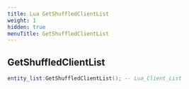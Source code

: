 ```yaml
---
title: Lua GetShuffledClientList
weight: 1
hidden: true
menuTitle: GetShuffledClientList
---
```

## GetShuffledClientList
```lua
entity_list:GetShuffledClientList(); -- Lua_Client_List
```
